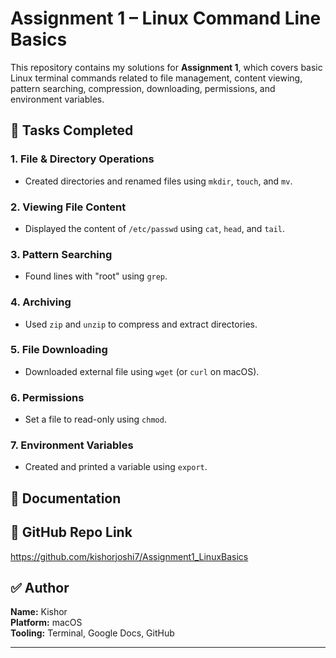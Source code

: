 # Assignment 1 – Linux Command Line Basics

This repository contains my solutions for **Assignment 1**, which covers basic Linux terminal commands related to file management, content viewing, pattern searching, compression, downloading, permissions, and environment variables.


## 🚀 Tasks Completed

### 1. File & Directory Operations
- Created directories and renamed files using `mkdir`, `touch`, and `mv`.

### 2. Viewing File Content
- Displayed the content of `/etc/passwd` using `cat`, `head`, and `tail`.

### 3. Pattern Searching
- Found lines with "root" using `grep`.

### 4. Archiving
- Used `zip` and `unzip` to compress and extract directories.

### 5. File Downloading
- Downloaded external file using `wget` (or `curl` on macOS).

### 6. Permissions
- Set a file to read-only using `chmod`.

### 7. Environment Variables
- Created and printed a variable using `export`.

## 📝 Documentation



## 🔗 GitHub Repo Link

https://github.com/kishorjoshi7/Assignment1_LinuxBasics

## ✅ Author

**Name:** Kishor  
**Platform:** macOS  
**Tooling:** Terminal, Google Docs, GitHub

---



